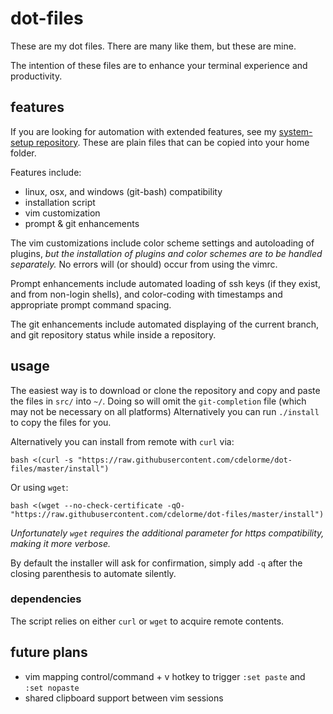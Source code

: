 
# dot-files

These are my dot files.  There are many like them, but these are mine.

The intention of these files are to enhance your terminal experience and productivity.


## features

If you are looking for automation with extended features, see my [system-setup repository](https://www.github.com/cdelorme/system-setup).  These are plain files that can be copied into your home folder.

Features include:

- linux, osx, and windows (git-bash) compatibility
- installation script
- vim customization
- prompt & git enhancements

The vim customizations include color scheme settings and autoloading of plugins, _but the installation of plugins and color schemes are to be handled separately._  No errors will (or should) occur from using the vimrc.

Prompt enhancements include automated loading of ssh keys (if they exist, and from non-login shells), and color-coding with timestamps and appropriate prompt command spacing.

The git enhancements include automated displaying of the current branch, and git repository status while inside a repository.


## usage

The easiest way is to download or clone the repository and copy and paste the files in `src/` into `~/`.  Doing so will omit the `git-completion` file (which may not be necessary on all platforms)  Alternatively you can run `./install` to copy the files for you.

Alternatively you can install from remote with `curl` via:

    bash <(curl -s "https://raw.githubusercontent.com/cdelorme/dot-files/master/install")

Or using `wget`:

    bash <(wget --no-check-certificate -qO- "https://raw.githubusercontent.com/cdelorme/dot-files/master/install")

_Unfortunately `wget` requires the additional parameter for https compatibility, making it more verbose._

By default the installer will ask for confirmation, simply add `-q` after the closing parenthesis to automate silently.


### dependencies

The script relies on either `curl` or `wget` to acquire remote contents.


## future plans

- vim mapping control/command + v hotkey to trigger `:set paste` and `:set nopaste`
- shared clipboard support between vim sessions

